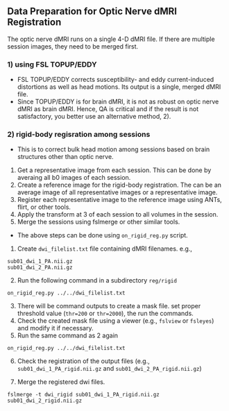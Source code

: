 ## Data Preparation for Optic Nerve dMRI Registration

The optic nerve dMRI runs on a single 4-D dMRI file. If there are multiple session images, they need to be merged first.

### 1) using FSL TOPUP/EDDY

* FSL TOPUP/EDDY corrects susceptibility- and eddy current-induced distortions as well as head motions. Its output is a single, merged dMRI file.
* Since TOPUP/EDDY is for brain dMRI, it is not as robust on optic nerve dMRI as brain dMRI. Hence, QA is critical and if the result is not satisfactory, you better use an alternative method, 2).

### 2) rigid-body regisration among sessions

* This is to correct bulk head motion among sessions based on brain structures other than optic nerve.
1. Get a representative image from each session. This can be done by averaing all b0 images of each session.
2. Create a reference image for the rigid-body registration. The can be an average image of all representative images or a representative image.
3. Register each representative image to the reference image using ANTs, flirt, or other tools.
4. Apply the transform at 3 of each session to all volumes in the session.
5. Merge the sessions using fslmerge or other similar tools.

* The above steps can be done using `on_rigid_reg.py` script.
1. Create `dwi_filelist.txt` file containing dMRI filenames. e.g.,
```
sub01_dwi_1_PA.nii.gz
sub01_dwi_2_PA.nii.gz
```
2. Run the following command in a subdirectory `reg/rigid`
```
on_rigid_reg.py ../../dwi_filelist.txt
```
3. There will be command outputs to create a mask file. set proper threshold value (`thr=200` or `thr=2000`), the run the commands.
4. Check the created mask file using a viewer (e.g., `fslview` or `fsleyes`) and modify it if necessary.
5. Run the same command as 2 again
```
on_rigid_reg.py ../../dwi_filelist.txt
```
6. Check the registration of the output files (e.g., `sub01_dwi_1_PA_rigid.nii.gz` and `sub01_dwi_2_PA_rigid.nii.gz`)

7. Merge the registered dwi files.
```
fslmerge -t dwi_rigid sub01_dwi_1_PA_rigid.nii.gz sub01_dwi_2_rigid.nii.gz
```

